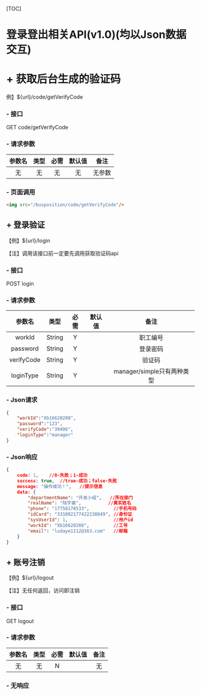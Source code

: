 [TOC]

# 登录登出相关API(v1.0)(均以Json数据交互)

# + 获取后台生成的验证码

例】${url}/code/getVerifyCode

### - 接口

GET code/getVerifyCode

### - 请求参数

| 参数名 | 类型 | 必需 | 默认值 |  备注  |
| :----: | :--: | :--: | :----: | :----: |
|   无   |  无  |  无  |   无   | 无参数 |

### - 页面调用

```html
<img src="/busposition/code/getVerifyCode"/>
```

## + 登录验证

【例】${url}/login

【注】调用该接口前一定要先调用获取验证码api

### - 接口

POST login

### - 请求参数

|   参数名   |  类型  | 必需 | 默认值 |            备注            |
| :--------: | :----: | :--: | :----: | :------------------------: |
|   workId   | String |  Y   |        |          职工编号          |
|  password  | String |  Y   |        |          登录密码          |
| verifyCode | String |  Y   |        |           验证码           |
| loginType  | String |  Y   |        | manager/simple只有两种类型 |

### - Json请求

```json
{
	"workId":"Xb16620208",
	"password":"123",
	"verifyCode":"39496",
	"loginType":"manager"
}
```

### - Json响应

```json
{
    code: 1,	//0-失败；1-成功
    success: true,	//true-成功；false-失败
    message: "操作成功！",	//提示信息
    data: {
        "departmentName": "开发小组",	//所在部门
        "realName": "陆宇豪",			//真实姓名
        "phone": "17758178533",			//手机号码
        "idCard": "331082177422238849",	//身份证
        "sysUserId": 1,					//用户id
        "workId": "Xb16620208",			//工号
        "email": "ludaye1112@163.com"	//邮箱
    }
}
```

## + 账号注销

【例】${url}/logout

【注】无任何返回，访问即注销

### - 接口

GET logout

### - 请求参数

| 参数名 | 类型 | 必需 | 默认值 | 备注 |
| :----: | :--: | :--: | :----: | :--: |
|   无   |  无  |  N   |        |  无  |

### - 无响应



